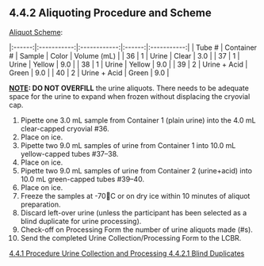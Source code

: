 ## 4.4.2 Aliquoting Procedure and Scheme

<u>Aliquot Scheme</u>:

|:------:|:-----------:|:------------:|:------:|:-----------:|
| Tube # | Container # | Sample       | Color  | Volume (mL) |
| 36     | 1           | Urine        | Clear  | 3.0         |
| 37     | 1           | Urine        | Yellow | 9.0         |
| 38     | 1           | Urine        | Yellow | 9.0         |
| 39     | 2           | Urine + Acid | Green  | 9.0         |
| 40     | 2           | Urine + Acid | Green  | 9.0         |

**<u>NOTE</u>: DO NOT OVERFILL** the urine aliquots. There needs to be adequate space for the urine to expand when frozen without displacing the cryovial cap.

1. Pipette one 3.0 mL sample from Container 1 (plain urine) into the 4.0 mL clear-capped cryovial #36.
2. Place on ice.
3. Pipette two 9.0 mL samples of urine from Container 1 into 10.0 mL yellow-capped tubes #37–38.
4. Place on ice.
5. Pipette two 9.0 mL samples of urine from Container 2 (urine+acid) into 10.0 mL green-capped tubes #39–40.
6. Place on ice.
7. Freeze the samples at -70C or on dry ice within 10 minutes of aliquot preparation.
8. Discard left-over urine (unless the participant has been selected as a blind duplicate for urine processing).
9. Check-off on Processing Form the number of urine aliquots made (#s).
10. Send the completed Urine Collection/Processing Form to the LCBR.


<div class="center">
<div class="btn-group">
  <a href=":pages_path:/manuals/urine-collection-processing/4-04-01-procedure.md" class="btn btn-default">
    <span class="glyphicon glyphicon-chevron-left"></span>
    4.4.1 Procedure
  </a>

  <a href=":pages_path:/manuals/urine-collection-processing" class="btn btn-default">
    <span class="glyphicon glyphicon-chevron-up"></span>
    Urine Collection and Processing
  </a>

  <a href=":pages_path:/manuals/urine-collection-processing/4-04-02-01-blind-duplicates.md" class="btn btn-success">
    4.4.2.1 Blind Duplicates
    <span class="glyphicon glyphicon-chevron-right"></span>
  </a>
</div>
</div>
